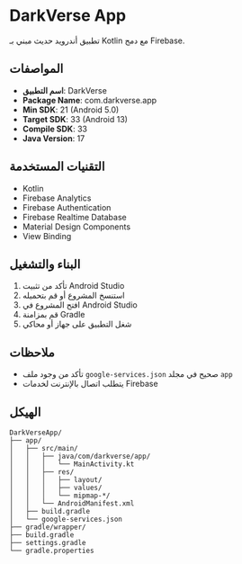 # DarkVerse App

تطبيق أندرويد حديث مبني بـ Kotlin مع دمج Firebase.

## المواصفات

- **اسم التطبيق**: DarkVerse
- **Package Name**: com.darkverse.app
- **Min SDK**: 21 (Android 5.0)
- **Target SDK**: 33 (Android 13)
- **Compile SDK**: 33
- **Java Version**: 17

## التقنيات المستخدمة

- Kotlin
- Firebase Analytics
- Firebase Authentication
- Firebase Realtime Database
- Material Design Components
- View Binding

## البناء والتشغيل

1. تأكد من تثبيت Android Studio
2. استنسخ المشروع أو قم بتحميله
3. افتح المشروع في Android Studio
4. قم بمزامنة Gradle
5. شغل التطبيق على جهاز أو محاكي

## ملاحظات

- تأكد من وجود ملف `google-services.json` صحيح في مجلد `app`
- يتطلب اتصال بالإنترنت لخدمات Firebase

## الهيكل

```
DarkVerseApp/
├── app/
│   ├── src/main/
│   │   ├── java/com/darkverse/app/
│   │   │   └── MainActivity.kt
│   │   ├── res/
│   │   │   ├── layout/
│   │   │   ├── values/
│   │   │   └── mipmap-*/
│   │   └── AndroidManifest.xml
│   ├── build.gradle
│   └── google-services.json
├── gradle/wrapper/
├── build.gradle
├── settings.gradle
└── gradle.properties
```

